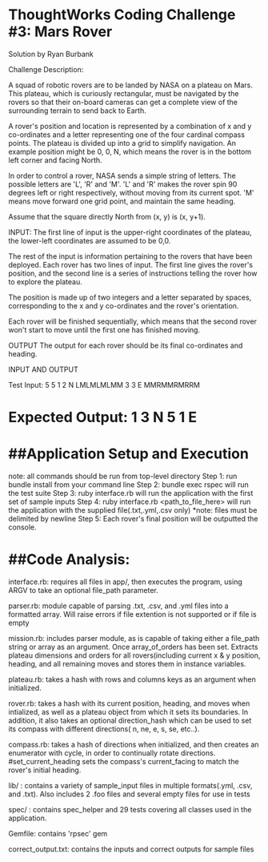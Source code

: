  ThoughtWorks Coding Challenge #3: Mars Rover
 ============================================
 Solution by Ryan Burbank

Challenge Description: 

A squad of robotic rovers are to be landed by NASA on a plateau on Mars. This plateau, which is curiously rectangular, must be navigated by the rovers so that their on-board cameras can get a complete view of the surrounding terrain to send back to Earth.
 
A rover's position and location is represented by a combination of x and y co-ordinates and a letter representing one of the four cardinal compass points. The plateau is divided up into a grid to simplify navigation. An example position might be 0, 0, N, which means the rover is in the bottom left corner and facing North.
 
In order to control a rover, NASA sends a simple string of letters. The possible letters are 'L', 'R' and 'M'. 'L' and 'R' makes the rover spin 90 degrees left or right respectively, without moving from its current spot. 'M' means move forward one grid point, and maintain the same heading.
 
Assume that the square directly North from (x, y) is (x, y+1).
 
INPUT:
The first line of input is the upper-right coordinates of the plateau, the lower-left coordinates are assumed to be 0,0.
 
The rest of the input is information pertaining to the rovers that have been deployed. Each rover has two lines of input. The first line gives the rover's position, and the second line is a series of instructions telling the rover how to explore the plateau.
 
The position is made up of two integers and a letter separated by spaces, corresponding to the x and y co-ordinates and the rover's orientation.
 
Each rover will be finished sequentially, which means that the second rover won't start to move until the first one has finished moving.
 
 
OUTPUT
The output for each rover should be its final co-ordinates and heading.
 
INPUT AND OUTPUT
 
Test Input:
5 5
1 2 N
LMLMLMLMM
3 3 E
MMRMMRMRRM
 
Expected Output:
1 3 N
5 1 E
==========

##Application Setup and Execution
=================================
note: all commands should be run from top-level directory
Step 1: run bundle install from your command line
Step 2: bundle exec rspec will run the test suite
Step 3: ruby interface.rb will run the application with the first set of sample inputs
Step 4: ruby interface.rb <path_to_file_here> will run the application with the supplied file(.txt,.yml,.csv only) *note: files must be delimited by newline
Step 5: Each rover's final position will be outputted the console.

##Code Analysis:
================
interface.rb: requires all files in app/, then executes the program, using ARGV to take an optional
file_path parameter.

parser.rb: module capable of parsing .txt, .csv, and .yml files into a formatted array. Will raise
errors if file extention is not supported or if file is empty

mission.rb: includes parser module, as is capable of taking either a file_path string or array as an argument.  Once array_of_orders has been set.  Extracts plateau dimensions and orders for all rovers(including current x & y position, heading, and all remaining moves and stores them in instance variables.

plateau.rb: takes a hash with rows and columns keys as an argument when initialized.  

rover.rb: takes a hash with its current position, heading, and moves when intialized, as well as a plateau object from which it sets its boundaries.  In addition, it also takes an optional direction_hash which can be used to set its compass with different directions(
n, ne, e, s, se, etc..).

compass.rb: takes a hash of directions when initialized, and then creates an enumerator with cycle, in order to continually rotate directions.  #set_current_heading sets the compass's current_facing to match 
the rover's initial heading. 

lib/ : contains a variety of sample_input files in multiple formats(.yml, .csv, and .txt).  Also includes
2 .foo files and several empty files for use in tests

spec/ : contains spec_helper and 29 tests covering all classes used in the application.

Gemfile: contains 'rpsec' gem

correct_output.txt: contains the inputs and correct outputs for sample files



